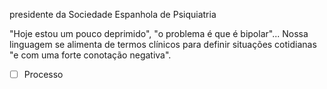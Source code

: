 presidente da Sociedade Espanhola de Psiquiatria

"Hoje estou um pouco deprimido", "o problema é que é bipolar"... Nossa linguagem se alimenta de termos clínicos para definir situações cotidianas "e com uma forte conotação negativa".

- [ ] Processo